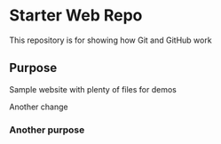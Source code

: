 # Starter Web Repo

This repository is for showing how Git and GitHub work

## Purpose

Sample website with plenty of files for demos

Another change

### Another purpose